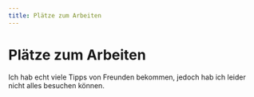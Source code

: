 ```yaml
---
title: Plätze zum Arbeiten
---
```


# Plätze zum Arbeiten

Ich hab echt viele Tipps von Freunden bekommen, jedoch hab ich leider nicht alles besuchen können.

<CardContainer>
    <CardColumn>
        <LocationCard 
            title="Cheder" 
            subtitle="Józefa 36, 31-056 Kraków, Poland" 
            link="https://goo.gl/maps/pti7ssGhxMRYgT9y5"
            tag="Latte ca. 2,50 €"
            description="Hier gibts drei Tische mit Polster am Boden, wo man sich wirlich total geil hinhaun und richtig im Laptop versinken kann. Genug Steckdosen und israelische, so wie polnische Snacks und Trinken. Gegessen hab ich zwar nichts, es hat aber alles echt gut ausgschaut, wobei ich statt Essen lieber Snacks schreibe, da neben mir zwei Shakshuka bestellt haben und das eine kleinere Portion war." />
    </CardColumn>
    <CardColumn>
        <LocationCard 
            title="Czajownia Tea Room"
            subtitle="Józefa 25, 31-056 Kraków, Poland"
            link="https://g.page/czajowniakrakow?share"
            tag="Tee ab. 2 €"
            description="Riesige Auswahl von verschiedensten Tees und total ruhig. Auch hier gibt es die Möglichkeit auf nem Polster oder Teppich am Boden zu sitzen. Davor sollte man auf alle Fälle eine Steckdose suchen, bevor man sich hinsetzt." />
    </CardColumn>
    <CardColumn>
        <LocationCard 
            title="Urban Coffee" 
            subtitle="Świętego Wawrzyńca 3, 31-060 Kraków, Poland" 
            link="https://g.page/urbancoffee-pl?share"
            tag="Latte ca. 2 €"
            description="Schon guter Kaffee und genug Steckdosen, auf alle Fälle bei den Plätzen am Fenster." />
    </CardColumn>
    <CardColumn>
        <LocationCard 
            title="De Revolutionibus"
            subtitle="Bracka 14, 31-005 Kraków, Poland" 
            link="https://goo.gl/maps/SK29CXR9RQou3gFWA"
            tag="Kaffee ca. 2 €"
            description="Kaffee und gleichzeitig werden auch Bücher verkauft bzw. können dort vor Ort gelesen werden." />
    </CardColumn>
    <CardColumn>
        <LocationCard 
            title="Arteteka Regional Public Library" 
            subtitle="Rajska 12, 33-332 Kraków, Poland" 
            link="https://goo.gl/maps/Bq5d3iKBBqJJJtf89"
            tag="Bibliothek"
            description="Angeblich auch ein beliebter Treffpunkt von Studenten mit Steckdosen und genug Platz zum Arbeiten. Der einzige Haken hier ist, dass man einen Bibliotheksausweis vor Ort beantragen muss, aber angeblich geht das echt FLIX." />
    </CardColumn>
    <CardColumn>
        <LocationCard 
            title="Cafe Tektura" 
            subtitle="Krupnicza 7, 33-332 Kraków, Poland" 
            link="https://goo.gl/maps/7iuiSTtAUs7JJmRt6"
            tag="Latte ca. 2,30 €"
            description="Hier hab ich leider nur einen Kaffee getrunken, und bin nicht viel länger geblieben. Auch hier treffen sich viele Studenten um zu lernen und der Kaffee war auch echt gut, Steckdosen gab es auch genug. Aja und ganz hinten gibts eine echt gemütliche Couch." />
    </CardColumn>
    <CardColumn>
        <LocationCard 
            title="Jagiellonian University Campus" 
            subtitle="Gronostajowa 3, 30-387 Kraków, Poland" 
            link="https://goo.gl/maps/eq4a1Hn4t6Uuikwf6"
            tag="Universität"
            description="Angeblich gibts hier am Campus ein paar Plätze an denen sich auch Studenten zum Lernen treffen. Ist zwar bissl ausserhalb, aber wär mal einen Versuch wert." />
    </CardColumn>
</CardContainer>

